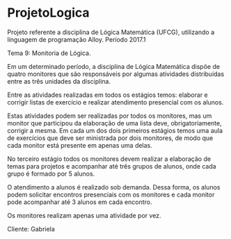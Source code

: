 # ProjetoLogica
Projeto referente a disciplina de Lógica Matemática (UFCG), utilizando a linguagem de programação Alloy. 
Período 2017.1

Tema 9: Monitoria de Lógica. 

Em um determinado período, a disciplina de Lógica Matemática dispõe de quatro monitores que são responsáveis por 
algumas atividades distribuídas entre as três unidades da disciplina. 

Entre as atividades realizadas em todos os estágios temos: elaborar e corrigir listas de exercício e 
realizar atendimento presencial com os alunos. 

Estas atividades podem ser realizadas por todos os monitores, mas um monitor que participou da elaboração de uma lista 
deve, obrigatoriamente, corrigir a mesma. Em cada um dos dois primeiros estágios temos uma aula de exercícios que deve 
ser ministrada por dois monitores, de modo que cada monitor está presente em apenas uma delas. 

No terceiro estágio todos os monitores devem realizar a elaboração de temas para projetos e acompanhar até três 
grupos de alunos, onde cada grupo é formado por 5 alunos. 

O atendimento a alunos é realizado sob demanda. Dessa forma, os alunos podem solicitar encontros presenciais com 
os monitores e cada monitor pode acompanhar até 3 alunos em cada encontro.

Os monitores realizam apenas uma atividade por vez.  

Cliente: Gabriela

